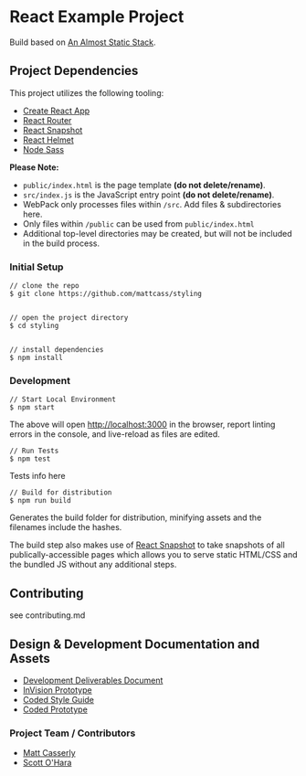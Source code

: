 React Example Project
=========

Build based on [An Almost Static Stack](https://medium.com/superhighfives/an-almost-static-stack-6df0a2791319#.jvvvdhcju).



## Project Dependencies

This project utilizes the following tooling:
- [Create React App](https://github.com/facebookincubator/create-react-app)  
- [React Router](https://github.com/ReactTraining/react-router)  
- [React Snapshot](https://github.com/geelen/react-snapshot)  
- [React Helmet](https://github.com/nfl/react-helmet)  
- [Node Sass](https://github.com/sass/node-sass)  

__Please Note:__  
* `public/index.html` is the page template **(do not delete/rename)**.  
* `src/index.js` is the JavaScript entry point **(do not delete/rename)**.  
* WebPack only processes files within ```/src```. Add files & subdirectories here.  
* Only files within ```/public``` can be used from ```public/index.html```  
* Additional top-level directories may be created, but will not be included in the build process.  


### Initial Setup
```
// clone the repo
$ git clone https://github.com/mattcass/styling


// open the project directory
$ cd styling


// install dependencies
$ npm install
```

### Development

```
// Start Local Environment
$ npm start
```
The above will open [http://localhost:3000](http://localhost:3000) in the 
browser, report linting errors in the console, and live-reload as files are edited.


```
// Run Tests
$ npm test
```
Tests info here


```
// Build for distribution
$ npm run build
```
Generates the build folder for distribution, minifying assets and the filenames include the hashes.  

The build step also makes use of [React Snapshot](https://github.com/geelen/react-snapshot) to take snapshots
of all publically-accessible pages which allows you to serve static HTML/CSS and the bundled JS without any additional steps.


## Contributing

see contributing.md


## Design & Development Documentation and Assets

* [Development Deliverables Document](#!)  
* [InVision Prototype](#!)  
* [Coded Style Guide](#!)  
* [Coded Prototype](#!)  


### Project Team / Contributors

* [Matt Casserly](https://github.com/mattcass)  
* [Scott O'Hara](https://github.com/scottaohara)
